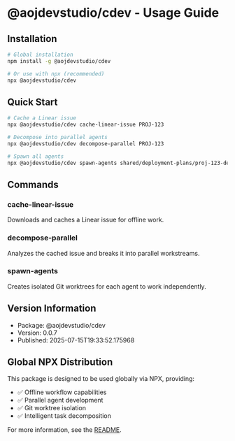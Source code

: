 # @aojdevstudio/cdev - Usage Guide

## Installation

```bash
# Global installation
npm install -g @aojdevstudio/cdev

# Or use with npx (recommended)
npx @aojdevstudio/cdev
```

## Quick Start

```bash
# Cache a Linear issue
npx @aojdevstudio/cdev cache-linear-issue PROJ-123

# Decompose into parallel agents
npx @aojdevstudio/cdev decompose-parallel PROJ-123

# Spawn all agents
npx @aojdevstudio/cdev spawn-agents shared/deployment-plans/proj-123-deployment-plan.json
```

## Commands

### cache-linear-issue
Downloads and caches a Linear issue for offline work.

### decompose-parallel
Analyzes the cached issue and breaks it into parallel workstreams.

### spawn-agents
Creates isolated Git worktrees for each agent to work independently.

## Version Information

- Package: @aojdevstudio/cdev
- Version: 0.0.7
- Published: 2025-07-15T19:33:52.175968

## Global NPX Distribution

This package is designed to be used globally via NPX, providing:
- ✅ Offline workflow capabilities
- ✅ Parallel agent development
- ✅ Git worktree isolation
- ✅ Intelligent task decomposition

For more information, see the [README](./README.md).
